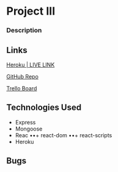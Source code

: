 # Project III

### Description

## Links

[Heroku | LIVE LINK ](https://dashboard.heroku.com/apps/project-iii)
<!-- GRANT, DON'T FORGET TO CHANGE THIS LINK IF YOU MAKE A CUSTOM PATH -->

[GitHub Repo](https://github.com/grantspell/project-iii)

[Trello Board](https://trello.com/b/phhJCRlC)

## Technologies Used

+ Express
+ Mongoose
+ Reac
••+ react-dom
••+ react-scripts
+ Heroku

## Bugs
